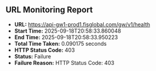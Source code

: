 ## URL Monitoring Report

- **URL:** https://api-gw1-prod1.fisglobal.com/gw/v1/health
- **Start Time:** 2025-09-18T20:58:33.860048
- **End Time:** 2025-09-18T20:58:33.950223
- **Total Time Taken:** 0.090175 seconds
- **HTTP Status Code:** 403
- **Status:** Failure
- **Failure Reason:** HTTP Status Code: 403
